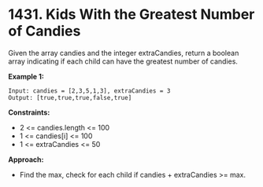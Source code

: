 # 1431. Kids With the Greatest Number of Candies

Given the array candies and the integer extraCandies, return a boolean array indicating if each child can have the greatest number of candies.

**Example 1:**
```
Input: candies = [2,3,5,1,3], extraCandies = 3
Output: [true,true,true,false,true]
```

**Constraints:**
- 2 <= candies.length <= 100
- 1 <= candies[i] <= 100
- 1 <= extraCandies <= 50

**Approach:**
- Find the max, check for each child if candies + extraCandies >= max.